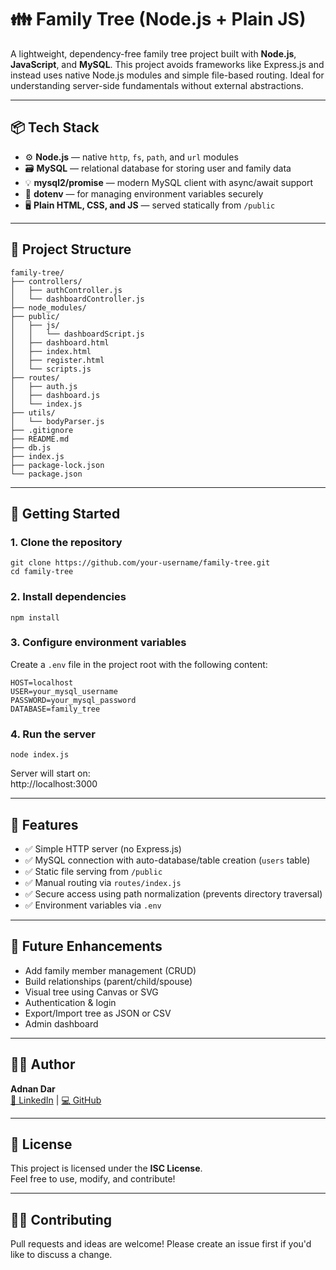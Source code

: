 # 👪 Family Tree (Node.js + Plain JS)

A lightweight, dependency-free family tree project built with **Node.js**, **JavaScript**, and **MySQL**. This project avoids frameworks like Express.js and instead uses native Node.js modules and simple file-based routing. Ideal for understanding server-side fundamentals without external abstractions.

---

## 📦 Tech Stack

- ⚙️ **Node.js** — native `http`, `fs`, `path`, and `url` modules  
- 🗃️ **MySQL** — relational database for storing user and family data  
- 💡 **mysql2/promise** — modern MySQL client with async/await support  
- 🧪 **dotenv** — for managing environment variables securely  
- 🖥️ **Plain HTML, CSS, and JS** — served statically from `/public`  

---

## 📁 Project Structure

```
family-tree/
├── controllers/
│   ├── authController.js
│   └── dashboardController.js
├── node_modules/
├── public/
│   ├── js/
│   │   └── dashboardScript.js
│   ├── dashboard.html
│   ├── index.html
│   ├── register.html
│   └── scripts.js
├── routes/
│   ├── auth.js
│   ├── dashboard.js
│   └── index.js
├── utils/
│   └── bodyParser.js
├── .gitignore
├── README.md
├── db.js
├── index.js
├── package-lock.json
└── package.json
```

---

## 🚀 Getting Started

### 1. Clone the repository

```
git clone https://github.com/your-username/family-tree.git
cd family-tree
```

### 2. Install dependencies

```
npm install
```

### 3. Configure environment variables

Create a `.env` file in the project root with the following content:

```
HOST=localhost
USER=your_mysql_username
PASSWORD=your_mysql_password
DATABASE=family_tree
```

### 4. Run the server

```
node index.js
```

Server will start on:  
http://localhost:3000

---

## 🔧 Features

- ✅ Simple HTTP server (no Express.js)  
- ✅ MySQL connection with auto-database/table creation (`users` table)  
- ✅ Static file serving from `/public`  
- ✅ Manual routing via `routes/index.js`  
- ✅ Secure access using path normalization (prevents directory traversal)  
- ✅ Environment variables via `.env`  

---

## 📌 Future Enhancements

- Add family member management (CRUD)  
- Build relationships (parent/child/spouse)  
- Visual tree using Canvas or SVG  
- Authentication & login  
- Export/Import tree as JSON or CSV  
- Admin dashboard  

---

## 🧑‍💻 Author

**Adnan Dar**  
[💼 LinkedIn](https://www.linkedin.com/in/adnanmohi) | [💻 GitHub](https://github.com/AdnanMohi)

---

## 📜 License

This project is licensed under the **ISC License**.  
Feel free to use, modify, and contribute!

---

## 🙋‍♂️ Contributing

Pull requests and ideas are welcome! Please create an issue first if you'd like to discuss a change.
